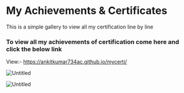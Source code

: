 # My Achievements & Certificates
This  is a simple gallery to view all my certification line by line
### To view all my achievements of certification come here and click the below link
View:- https://ankitkumar734ac.github.io/mycerti/


![Untitled](https://user-images.githubusercontent.com/71343747/206863810-b5e53b6b-81b1-4d52-ad7d-5b03ef9a911d.png)


![Untitled](https://user-images.githubusercontent.com/71343747/207142373-d491bbb0-0488-4a20-afe2-5ba6cde3d689.png)
